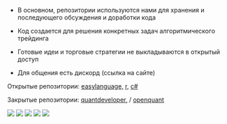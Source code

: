 * В основном, репозитории используются нами для хранения и последующего обсуждения и доработки кода
* Код создается для решения конкретных задач алгоритмического трейдинга 
* Готовые идеи и торговые стратегии не выкладываются в открытый доступ

* Для общения есть дискорд (ссылка на сайте)

Открытые репозитории: 
<a href="https://github.com/Ragve-hub/EasyLanguage-code" target="">easylanguage,</a> 
<a href="https://github.com/Ragve-hub/R-code " target="">r,</a> 
<a href="https://github.com/Ragve-hub/CSharpe-code " target="">c#</a> 

Закрытые репозитории:
<a href="https://github.com/Ragve-hub/QDevelop-code" target="">quantdeveloper,</a>  / 
<a href="https://github.com/Ragve-hub/Oquant-code" target="">openquant</a>


 ![](http://github-profile-summary-cards.vercel.app/api/cards/profile-details?username=ragve-hub&theme=default)
 ![](http://github-profile-summary-cards.vercel.app/api/cards/stats?username=ragve-hub&theme=default)
![](http://github-profile-summary-cards.vercel.app/api/cards/productive-time?username=ragve-hub&theme=default&utcOffset=8)
 ![](https://github-profile-summary-cards.vercel.app/api/cards/repos-per-language?username=ragve-hub&theme=default)
  ![](http://github-profile-summary-cards.vercel.app/api/cards/most-commit-language?username=ragve-hub&theme=default)

 
